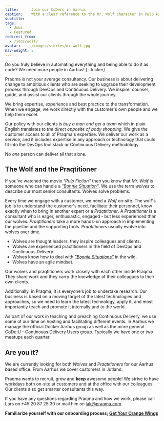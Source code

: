 ```yaml
---
title:      Join our CoDers in Aarhus
caption:    With a clear reference to the Mr. Wolf character in Pulp Fiction as a role model for any consultant - we dare you!
subtitle:
tags:
  - Jobs
  - Featured
redirect_from:
  - /jobs/wolf/
avatar:     /images/stories/mr-wolf.jpg
nav-weight: 5
---
```

Do you truly believe in automating everything and being able to do it as code? We need more people in Aarhus!
{: .kicker}

<!--break-->

Praqma is not your average consultancy. Our business is about delivering change to ambitious clients who are seeking to upgrade their development process through DevOps and Continuous Delivery.  We inspire, counsel, guide, and assist our clients through the whole journey.

We bring expertise, experience and best practice to the transformation. When we engage, we work directly with the customer's own people and we help them excel.

Our policy with our clients is _buy a man and get a team_ which in plain English translates to _the direct opposite of body shopping_. We give the customer access to all of Praqma's expertise. We deliver our work as a service, and it includes expertise in any approach or technology that could fit into the DevOps tool stack or Continuous Delivery methodology.

No _one_ person can deliver all that alone.

## The Wolf and the Praqtitioner

If you've watched the movie _"Pulp Fiction"_ then you know that _Mr. Wolf_ is someone who can handle a [_"Bonnie Situation"_](/stories/the-bonnie-situation/). We use the term _wolves_ to describe our most senior consultants. Wolves solve problems.

Every time we engage with a customer, we need a _Wolf_ on-site. The wolf's job is to understand the customer's need, facilitate their personnel, know exactly when to bring in another expert or a _Praqtitioner_.
A _Praqtitioner_  is a consultant who is eager, enthusiastic, engaged - but less experienced than our wolves. _Praqtitioners_ take a more hands-on approach in implementing the pipeline and the supporting tools. _Praqtitioners_ usually evolve into wolves over time.

- Wolves are thought leaders, they inspire colleagues and clients.
- Wolves are experienced practitioners in the field of DevOps and Continuous Delivery.
- Wolves know how to deal with [_"Bonnie Situations"_](stories/the-bonnie-situation/) in the wild.
- Wolves have an agile mindset.

Our wolves and praqtitioners work closely with each other inside Praqma. They share work and they carry the knowledge of their colleagues to their own clients.

Additionally, in Praqma, it is everyone's job to undertake research.  Our business is based on a moving target of the latest technologies and approaches, so we need to learn the latest technology, apply it, and most importantly teach and promote it internally and to the world.

As part of our work in teaching and preaching Continuous Delivery, we use some of our time on hosting and facilitating different events. In Aarhus we manage the official Docker Aarhus group as well as the more general CoDe:U - Continouos Delivery Users group. Typically we have one or two meetups each quarter.

## Are you it?
We are currently looking for both _Wolves_ and _Praqtitioners_ for our Aarhus based office. From Aarhus we cover customers in Jutland.

Praqma wants to recruit, grow and __keep__ awesome people!
We strive to have workdays both on-site at customers and at the office with our colleagues.
Our clients also get smarter consultants this way.

If you have any questions regarding Praqma and how we work, please call Lars on +45 20 87 25 30 or mail him on [lak@praqma.com](mailto:lak@praqma.com).

__Familiarize yourself with our onboarding process; [Get Your Orange Wings](http://www.praqma.com/stories/onboarding/)__
